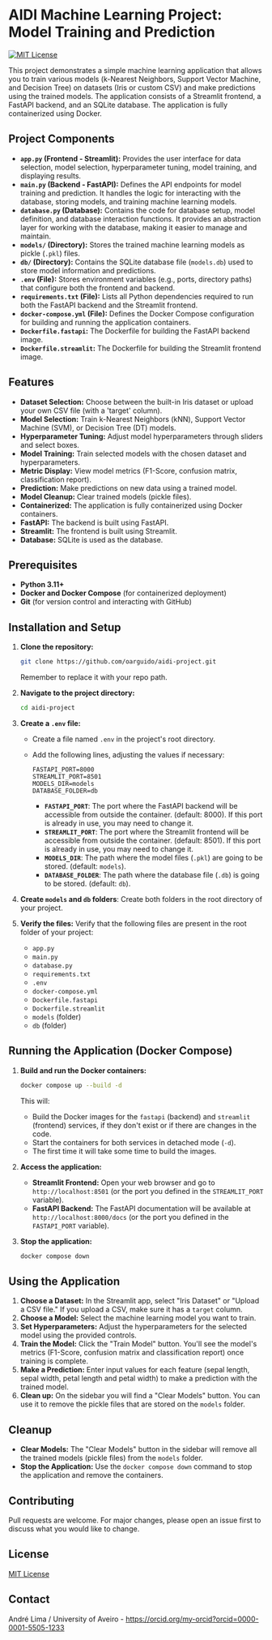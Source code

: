 # AIDI Machine Learning Project: Model Training and Prediction

[![MIT License](https://img.shields.io/badge/License-MIT-green.svg)](LICENSE)

This project demonstrates a simple machine learning application that allows you to train various models (k-Nearest Neighbors, Support Vector Machine, and Decision Tree) on datasets (Iris or custom CSV) and make predictions using the trained models. The application consists of a Streamlit frontend, a FastAPI backend, and an SQLite database. The application is fully containerized using Docker.

## Project Components

*   **`app.py` (Frontend - Streamlit):** Provides the user interface for data selection, model selection, hyperparameter tuning, model training, and displaying results.
*   **`main.py` (Backend - FastAPI):** Defines the API endpoints for model training and prediction. It handles the logic for interacting with the database, storing models, and training machine learning models.
*   **`database.py` (Database):** Contains the code for database setup, model definition, and database interaction functions. It provides an abstraction layer for working with the database, making it easier to manage and maintain.
*   **`models/` (Directory):** Stores the trained machine learning models as pickle (`.pkl`) files.
*   **`db/` (Directory):** Contains the SQLite database file (`models.db`) used to store model information and predictions.
*   **`.env` (File):** Stores environment variables (e.g., ports, directory paths) that configure both the frontend and backend.
*   **`requirements.txt` (File):** Lists all Python dependencies required to run both the FastAPI backend and the Streamlit frontend.
*   **`docker-compose.yml` (File):** Defines the Docker Compose configuration for building and running the application containers.
*   **`Dockerfile.fastapi`:** The Dockerfile for building the FastAPI backend image.
*   **`Dockerfile.streamlit`:** The Dockerfile for building the Streamlit frontend image.

## Features

*   **Dataset Selection:** Choose between the built-in Iris dataset or upload your own CSV file (with a 'target' column).
*   **Model Selection:** Train k-Nearest Neighbors (kNN), Support Vector Machine (SVM), or Decision Tree (DT) models.
*   **Hyperparameter Tuning:** Adjust model hyperparameters through sliders and select boxes.
*   **Model Training:** Train selected models with the chosen dataset and hyperparameters.
*   **Metric Display:** View model metrics (F1-Score, confusion matrix, classification report).
*   **Prediction:** Make predictions on new data using a trained model.
*   **Model Cleanup:** Clear trained models (pickle files).
*   **Containerized:** The application is fully containerized using Docker containers.
*   **FastAPI:** The backend is built using FastAPI.
*   **Streamlit:** The frontend is built using Streamlit.
*   **Database:** SQLite is used as the database.

## Prerequisites

*   **Python 3.11+**
*   **Docker and Docker Compose** (for containerized deployment)
*   **Git** (for version control and interacting with GitHub)

## Installation and Setup

1.  **Clone the repository:**

    ```bash
    git clone https://github.com/oarguido/aidi-project.git
    ```
    Remember to replace it with your repo path.

2.  **Navigate to the project directory:**

    ```bash
    cd aidi-project
    ```

3.  **Create a `.env` file:**

    *   Create a file named `.env` in the project's root directory.
    *   Add the following lines, adjusting the values if necessary:

        ```
        FASTAPI_PORT=8000
        STREAMLIT_PORT=8501
        MODELS_DIR=models
        DATABASE_FOLDER=db
        ```

        * **`FASTAPI_PORT`**: The port where the FastAPI backend will be accessible from outside the container. (default: 8000). If this port is already in use, you may need to change it.
        * **`STREAMLIT_PORT`**: The port where the Streamlit frontend will be accessible from outside the container. (default: 8501). If this port is already in use, you may need to change it.
        * **`MODELS_DIR`**: The path where the model files (`.pkl`) are going to be stored. (default: `models`).
        * **`DATABASE_FOLDER`**: The path where the database file (`.db`) is going to be stored. (default: `db`).

4.  **Create `models` and `db` folders**: Create both folders in the root directory of your project.

5. **Verify the files:** Verify that the following files are present in the root folder of your project:

    * `app.py`
    * `main.py`
    * `database.py`
    * `requirements.txt`
    * `.env`
    * `docker-compose.yml`
    * `Dockerfile.fastapi`
    * `Dockerfile.streamlit`
    * `models` (folder)
    * `db` (folder)

## Running the Application (Docker Compose)

1.  **Build and run the Docker containers:**

    ```bash
    docker compose up --build -d
    ```

    This will:

    *   Build the Docker images for the `fastapi` (backend) and `streamlit` (frontend) services, if they don't exist or if there are changes in the code.
    *   Start the containers for both services in detached mode (`-d`).
    *   The first time it will take some time to build the images.

2.  **Access the application:**

    *   **Streamlit Frontend:** Open your web browser and go to `http://localhost:8501` (or the port you defined in the `STREAMLIT_PORT` variable).
    *   **FastAPI Backend:** The FastAPI documentation will be available at `http://localhost:8000/docs` (or the port you defined in the `FASTAPI_PORT` variable).

3. **Stop the application:**
    ```bash
    docker compose down
    ```

## Using the Application

1.  **Choose a Dataset:** In the Streamlit app, select "Iris Dataset" or "Upload a CSV file." If you upload a CSV, make sure it has a `target` column.
2.  **Choose a Model:** Select the machine learning model you want to train.
3.  **Set Hyperparameters:** Adjust the hyperparameters for the selected model using the provided controls.
4.  **Train the Model:** Click the "Train Model" button. You'll see the model's metrics (F1-Score, confusion matrix and classification report) once training is complete.
5.  **Make a Prediction:** Enter input values for each feature (sepal length, sepal width, petal length and petal width) to make a prediction with the trained model.
6. **Clean up:** On the sidebar you will find a "Clear Models" button. You can use it to remove the pickle files that are stored on the `models` folder.

## Cleanup

* **Clear Models:** The "Clear Models" button in the sidebar will remove all the trained models (pickle files) from the `models` folder.
* **Stop the Application:** Use the `docker compose down` command to stop the application and remove the containers.

## Contributing

Pull requests are welcome. For major changes, please open an issue first to discuss what you would like to change.

## License

[MIT License](LICENSE)

## Contact

André Lima / University of Aveiro - https://orcid.org/my-orcid?orcid=0000-0001-5505-1233